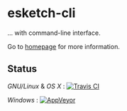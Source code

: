 # esketch-cli
... with command-line interface.

Go to [homepage](http://q37.info/s/t/esketch/) for more information.

## Status
*GNU/Linux* & *OS X* : [![Travis CI](https://travis-ci.org/epeios-q37/esketch-cli.png)](https://travis-ci.org/epeios-q37/esketch-cli)
 
*Windows* : [![AppVeyor](http://ci.appveyor.com/api/projects/status/github/epeios-q37/esketch-cli)](http://ci.appveyor.com/project/epeios-q37/esketch-cli)

